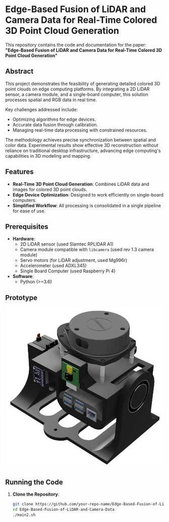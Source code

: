 # Edge-Based Fusion of LiDAR and Camera Data for Real-Time Colored 3D Point Cloud Generation

This repository contains the code and documentation for the paper:  
**"Edge-Based Fusion of LiDAR and Camera Data for Real-Time Colored 3D Point Cloud Generation"**  

## Abstract  
This project demonstrates the feasibility of generating detailed colored 3D point clouds on edge computing platforms. By integrating a 2D LiDAR sensor, a camera module, and a single-board computer, this solution processes spatial and RGB data in real time.  

Key challenges addressed include:  
- Optimizing algorithms for edge devices.  
- Accurate data fusion through calibration.  
- Managing real-time data processing with constrained resources.  

The methodology achieves precise synchronization between spatial and color data. Experimental results show effective 3D reconstruction without reliance on traditional desktop infrastructure, advancing edge computing's capabilities in 3D modeling and mapping.  

## Features  
- **Real-Time 3D Point Cloud Generation**: Combines LiDAR data and images for colored 3D point clouds.  
- **Edge Device Optimization**: Designed to work efficiently on single-board computers.  
- **Simplified Workflow**: All processing is consolidated in a single pipeline for ease of use.  

## Prerequisites  
- **Hardware**:  
  - 2D LiDAR sensor (used Slamtec RPLIDAR A1)
  - Camera module compatible with `libcamera` (used rev 1.3 camera module)
  - Servo motors (for LiDAR adjustment, used Mg996r)
  - Accelerometer (used ADXL345)
  - Single Board Computer (used Raspberry Pi 4)
- **Software**:  
  - Python (>=3.6)  

## Prototype
![Protótipo final](https://github.com/edulazzari/Edge-Based-Fusion-of-LiDAR-and-Camera-Data-for-Real-Time-Colored-3D-Point-Cloud-Generation/blob/main/Prototype/prototipo_final.png)

## Running the Code  

1. **Clone the Repository**:  
   ```bash
   git clone https://github.com/your-repo-name/Edge-Based-Fusion-of-LiDAR-and-Camera-Data.git  
   cd Edge-Based-Fusion-of-LiDAR-and-Camera-Data  
   ./main2.sh
